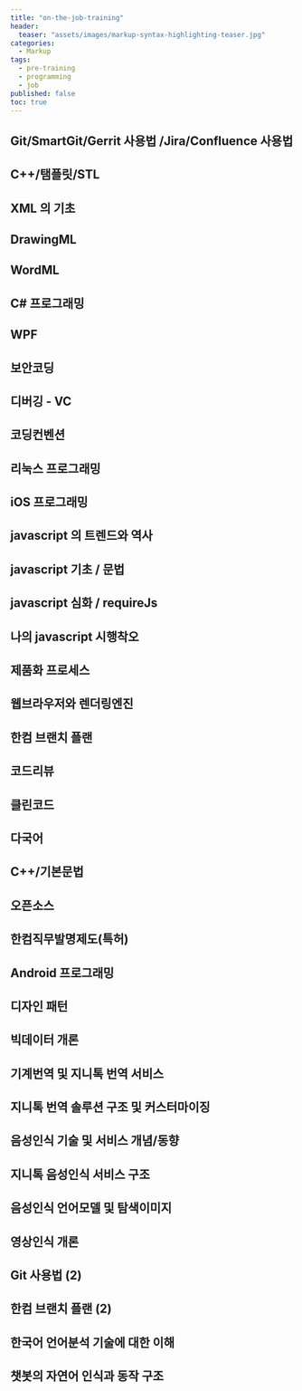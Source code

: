 ```yaml
---
title: "on-the-job-training"
header:
  teaser: "assets/images/markup-syntax-highlighting-teaser.jpg"
categories:
  - Markup
tags:
  - pre-training
  - programming
  - job
published: false
toc: true
---
```


## Git/SmartGit/Gerrit 사용법 /Jira/Confluence 사용법

## C++/탬플릿/STL

## XML 의 기초

## DrawingML

## WordML

## C# 프로그래밍

## WPF

## 보안코딩

## 디버깅 - VC

## 코딩컨벤션

## 리눅스 프로그래밍

## iOS 프로그래밍

## javascript 의 트렌드와 역사

## javascript 기초 / 문법

## javascript 심화 / requireJs

## 나의 javascript 시행착오

## 제품화 프로세스

## 웹브라우저와 렌더링엔진

## 한컴 브랜치 플랜

## 코드리뷰

## 클린코드

## 다국어

## C++/기본문법

## 오픈소스

## 한컴직무발명제도(특허)

## Android 프로그래밍

## 디자인 패턴

## 빅데이터 개론

## 기계번역 및 지니톡 번역 서비스

## 지니톡 번역 솔루션 구조 및 커스터마이징

## 음성인식 기술 및 서비스 개념/동향

## 지니톡 음성인식 서비스 구조

## 음성인식 언어모델 및 탐색이미지

## 영상인식 개론

## Git 사용법 (2)

## 한컴 브랜치 플랜 (2)

## 한국어 언어분석 기술에 대한 이해

## 챗봇의 자연어 인식과 동작 구조

